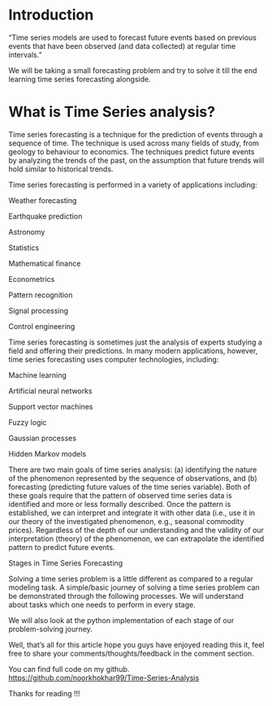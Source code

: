 # Introduction

“Time series models are used to forecast future events based on previous events that have been observed (and data collected) at regular time intervals.”

We will be taking a small forecasting problem and try to solve it till the end learning time series forecasting alongside.


# What is Time Series analysis?

Time series forecasting is a technique for the prediction of events through a sequence of time. The technique is used across many fields of study, from geology to behaviour to economics. The techniques predict future events by analyzing the trends of the past, on the assumption that future trends will hold similar to historical trends.


Time series forecasting is performed in a variety of applications including:

Weather forecasting

Earthquake prediction

Astronomy

Statistics

Mathematical finance

Econometrics

Pattern recognition

Signal processing

Control engineering

Time series forecasting is sometimes just the analysis of experts studying a field and offering their predictions. In many modern applications, however, time series forecasting uses computer technologies, including:

Machine learning

Artificial neural networks

Support vector machines

Fuzzy logic

Gaussian processes

Hidden Markov models

There are two main goals of time series analysis: (a) identifying the nature of the phenomenon represented by the sequence of observations, and (b) forecasting (predicting future values of the time series variable). Both of these goals require that the pattern of observed time series data is identified and more or less formally described. Once the pattern is established, we can interpret and integrate it with other data (i.e., use it in our theory of the investigated phenomenon, e.g., seasonal commodity prices). Regardless of the depth of our understanding and the validity of our interpretation (theory) of the phenomenon, we can extrapolate the identified pattern to predict future events.


Stages in Time Series Forecasting

Solving a time series problem is a little different as compared to a regular modeling task. A simple/basic journey of solving a time series problem can be demonstrated through the following processes. We will understand about tasks which one needs to perform in every stage. 


We will also look at the python implementation of each stage of our problem-solving journey.


Well, that’s all for this article hope you guys have enjoyed reading this it, feel free to share your comments/thoughts/feedback in the comment section.


You can find full code on my github.  
https://github.com/noorkhokhar99/Time-Series-Analysis


Thanks for reading !!!
